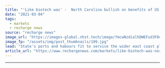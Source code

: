 ```yaml
---
title: "'Like biotech was' -  North Carolina bullish on benefits of US Atlantic wind boom"
date: "2021-03-04"
tags: 
  - markets
  - recharge news
source: "recharge news"
image_url: "https://images-global.nhst.tech/image/YmcwNzdialhDWEFud3F0c0VtSDBTMGtRMXNQRjBacUtGamkvcXVXeklRbz0=/nhst/binary/e8b2fa6b3f6213d7e484cece6064ab23"
image_fp: "/assets/img/post_thumbnails/109.jpg"
lead: "State's ports and habours fit to service the wider east coast play, helped by advanced rail, road, and waterways infrastructure, says report from department of commerce"
article_url: "https://www.rechargenews.com/markets/like-biotech-was-north-carolina-bullish-on-benefits-of-us-atlantic-wind-boom/2-1-974811"
---
```


---
